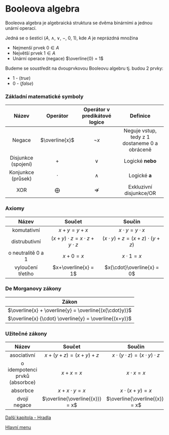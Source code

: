 # Booleova algebra

Booleova algebra je algebraická struktura se dvěma binárními a jednou unární operací.

Jedná se o šestici ($A$, $\land$, $\lor$, $-$,  $0$, $1$), kde $A$ je neprázdná množina

- Nejmenší prvek $0 \in A$ 
- Největší prvek $1\in A$
- Unární operace (negace) $\overline{0} = 1$

Budeme se soustředit na dvouprvkovou Booleovu algebru tj. budou 2 prvky: 
- $1$ - ($true$)
- $0$ - ($false$)

### Základní matematické symboly

| Název | Operátor | Operátor v predikátové logice | Definice |
| :-:|:-:|:-:|:-:|
| Negace | $\overline{x}$ | $\neg{x}$ | Neguje vstup, tedy z 1 dostaneme 0 a obráceně |
| Disjunkce (spojení) | $+$ | $\lor$ | Logické **nebo** |
| Konjunkce (průsek) | $\cdot$ | $\land$ |Logické **a** |
| XOR | $\bigoplus$ | $\nRightarrow$ | Exkluzivní disjunkce/OR |


### Axiomy
| Název | Součet | Součin |
|:-----:|:-------:|:-:|
| komutativní | $x+y=y+x$ | $x{\cdot}y=y{\cdot}x$ |
| distrubutivní | $(x+y){\cdot}z=x{\cdot}z+y{\cdot}z$ | $(x \cdot y)+z=(x+z){\cdot}(y+z)$ |
| o neutralitě 0 a 1 | $x+0=x$ | $x{\cdot}1=x$ |
| vyloučení třetího | $x+\overline{x} = 1$ | $x{\cdot}\overline{x} = 0$ |

### De Morganovy zákony
| Zákon |
|:-----:|
|$\overline{x} + \overline{y} = \overline{(x{\cdot}y)}$|
|$\overline{x} {\cdot} \overline{y} = \overline{(x+y)}$|

### Užitečné zákony
|Název| Součet | Součin |
|:-----:|:-------:|:-:|
| asociativní | $x+(y+z)=(x+y)+z$ | $x{\cdot}(y{\cdot}z)=(x{\cdot}y){\cdot}z$ |
| o idempotenci prvků (absorbce) |$x+x=x$|$x{\cdot}x=x$|
| absorbce | $x+x{\cdot}y=x$ | $x{\cdot}(x+y)=x$ |
| dvojí negace | $\overline{\overline{{x}}} = x$ | $\overline{\overline{{x}}} = x$ |


[Další kapitola - Hradla](/kapitoly/hradla.md)

[Hlavní menu](/README.md)
